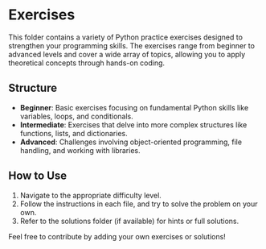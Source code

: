 # Exercises

This folder contains a variety of Python practice exercises designed to strengthen your programming skills. The exercises range from beginner to advanced levels and cover a wide array of topics, allowing you to apply theoretical concepts through hands-on coding.

## Structure

- **Beginner**: Basic exercises focusing on fundamental Python skills like variables, loops, and conditionals.
- **Intermediate**: Exercises that delve into more complex structures like functions, lists, and dictionaries.
- **Advanced**: Challenges involving object-oriented programming, file handling, and working with libraries.

## How to Use

1. Navigate to the appropriate difficulty level.
2. Follow the instructions in each file, and try to solve the problem on your own.
3. Refer to the solutions folder (if available) for hints or full solutions.

Feel free to contribute by adding your own exercises or solutions!
